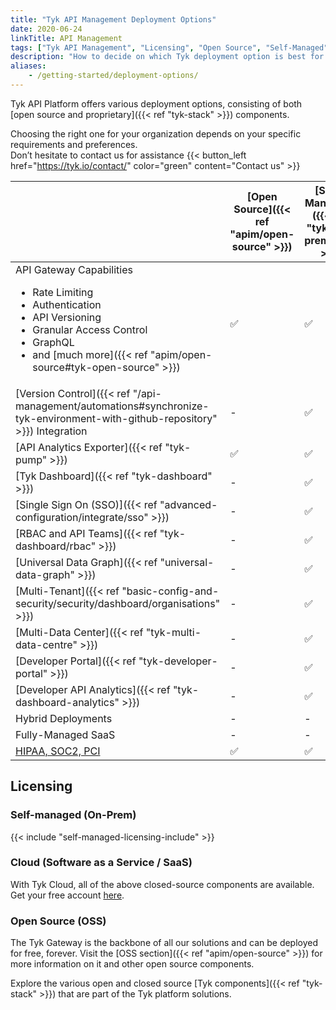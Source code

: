 ```yaml
---
title: "Tyk API Management Deployment Options"
date: 2020-06-24
linkTitle: API Management
tags: ["Tyk API Management", "Licensing", "Open Source", "Self-Managed", "Tyk Cloud", "API Gateway"]
description: "How to decide on which Tyk deployment option is best for you"
aliases:
    - /getting-started/deployment-options/
---
```


Tyk API Platform offers various deployment options, consisting of both [open source and proprietary]({{< ref "tyk-stack" >}})
components.

Choosing the right one for your organization depends on your specific requirements and preferences.
</br>Don’t hesitate to contact us for assistance {{< button_left href="https://tyk.io/contact/" color="green" content="Contact us" >}}

|                                                                                                                                                                                                                                    | [Open Source]({{< ref "apim/open-source" >}})  |   [Self-Managed]({{< ref "tyk-on-premises" >}})      |  [Cloud](https://account.cloud-ara.tyk.io/signup)
|------------------------------------------------------------------------------------------------------------------------------------------------------------------------------------------------------------------------------------|----------------|-------------------|---------
| API Gateway Capabilities <br> <ul><li>Rate Limiting</li><li>Authentication</li> <li>API Versioning</li><li>Granular Access Control</li><li>GraphQL</li>  <li>and [much more]({{< ref "apim/open-source#tyk-open-source" >}})</li></ul> | ✅             |✅	              |✅
| [Version Control]({{< ref "/api-management/automations#synchronize-tyk-environment-with-github-repository" >}}) Integration                                                                                                                                                      | -		      |✅	              |✅
| [API Analytics Exporter]({{< ref "tyk-pump" >}})                                                                                                                                                                                   | ✅		      |✅	              |✅	 
| [Tyk Dashboard]({{< ref "tyk-dashboard" >}})                                                                                                                                                                                       | -	          |✅	              |✅	 
| [Single Sign On (SSO)]({{< ref "advanced-configuration/integrate/sso" >}})                                                                                                                                                         | -	          |✅	              |✅	      
| [RBAC and API Teams]({{< ref "tyk-dashboard/rbac" >}})                                                                                                                                                                             | -	          |✅	              |✅	      
| [Universal Data Graph]({{< ref "universal-data-graph" >}})                                                                                                                                                                         | -	          |✅	              |✅	      
| [Multi-Tenant]({{< ref "basic-config-and-security/security/dashboard/organisations" >}})                                                                                                                                           | -	          |✅	              |✅	      
| [Multi-Data Center]({{< ref "tyk-multi-data-centre" >}})                                                                                                                                                                           | -	          |✅	              |✅	      
| [Developer Portal]({{< ref "tyk-developer-portal" >}})                                                                                                                                                                             | -		      |✅	              |✅	 
| [Developer API Analytics]({{< ref "tyk-dashboard-analytics" >}})                                                                                                                                                                   | -		      |✅	              |✅	   
| Hybrid Deployments                                                                                                                                                                                                                 | -		      |-	              |✅
| Fully-Managed SaaS                                                                                                                                                                                                                 | -		      |-	              |✅
| [HIPAA, SOC2, PCI](https://tyk.io/governance-and-auditing/)                                                                                                                                                                        | ✅		      |✅	              | -


## Licensing

### Self-managed (On-Prem)
{{< include "self-managed-licensing-include" >}}

### Cloud (Software as a Service / SaaS)
With Tyk Cloud, all of the above closed-source components are available. Get your free account [here](https://account.cloud-ara.tyk.io/signup).

### Open Source (OSS)
The Tyk Gateway is the backbone of all our solutions and can be deployed for free, forever.
Visit the [OSS section]({{< ref "apim/open-source" >}}) for more information on it and other open source components.

Explore the various open and closed source [Tyk components]({{< ref "tyk-stack" >}}) that are part of the Tyk platform
solutions.
